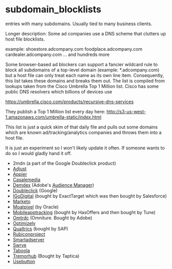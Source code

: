 # subdomain_blocklists
entries with many subdomains.  Usually tied to many business clients.

Longer description:
Some ad companies use a DNS scheme that clutters up host file blocklists.

example:
shoestore.adcompany.com
foodplace.adcompany.com
cardealer.adcompany.com
... and hundreds more

Some browser-based ad blockers can support a fancier wildcard rule to block all subdomains of a top-level domain (example: *.adcompany.com) but a host file can only treat each name as its own line item.  Consequently, this list takes these domains and breaks them out.  The list is compiled from lookups taken from the Cisco Umbrella Top 1 Million list.  Cisco has some public DNS resolvers which billions of devices use

https://umbrella.cisco.com/products/recursive-dns-services

They publish a Top 1 Million list every day here:
http://s3-us-west-1.amazonaws.com/umbrella-static/index.html

This list is just a quick skim of that daily file and pulls out some domains which are known ad/tracking/analytics companies and throws them into a host file.

It is just an experiment so I won't likely update it often.  If someone wants to do so I would gladly hand it off.


* 2mdn (a part of the Google Doubleclick product)
* [Adjust](https://www.adjust.com/)
* [Appier](https://www.appier.com/)
* [Casalemedia](http://www.casalemedia.com/)
* [Demdex](https://experienceleague.adobe.com/docs/audience-manager/user-guide/reference/demdex-calls.html?lang=en) (Adobe's [Audience Manager](https://developer.adobe.com/audience-manager/))
* [Doubleclick](https://marketingplatform.google.com/about/enterprise/) (Google)
* [IGoDigital](https://developer.salesforce.com/docs/marketing/marketing-cloud/guide/pb-collect-tracking.html) (bought by ExactTarget which was then bought by Salesforce)
* [Marketo](https://www.marketo.com/)
* [Moatpixel](https://www.moat.com/) (by Oracle)
* [Mobileapptracking](https://www.tune.com) (bought by HasOffers and then bought by Tune)
* [Omtrdc](http://www.omniture.com/) (Omniture.  Bought by Adobe)
* [Optimizely](https://www.optimizely.com/)
* [Qualtrics](https://www.qualtrics.com/) (bought by SAP)
* [Rubiconproject](https://rubiconproject.com/)
* [Smartadserver](https://smartadserver.com/)
* [Swrve](https://www.swrve.com/)
* [Taboola](https://www.taboola.com/)
* [Tremorhub](https://www.taptica.com/) (Bought by Taptica)
* [Usebutton](https://www.usebutton.com/)
